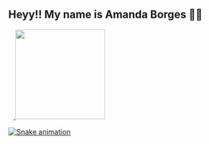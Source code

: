 ## Heyy!! My name is Amanda Borges 🤘🏽

<div>
  <a href="https://github.com/AmandaBorgesES">
  <img height="180em" width="10em" src="https://github-readme-stats.vercel.app/api?username=AmandaBorgesES&show_icons=true&theme=dracula&include_all_commits=true&count_private=true"/>
  <img height="180em" src="https://github-readme-stats.vercel.app/api/top-langs/?username=AmandaBorgesES&layout=compact&langs_count=7&theme=dracula"/>
</div>
  
![Snake animation](https://github.com/AmandaBorgesES/AmandaBorgesES/blob/output/github-contribution-grid-snake.svg)
